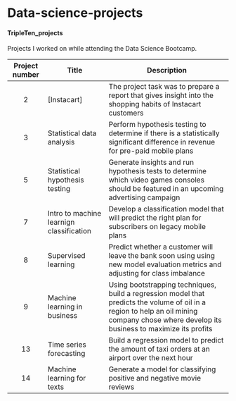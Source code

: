 # Data-science-projects
#### TripleTen_projects
Projects I worked on while attending the Data Science Bootcamp.


| Project number | Title | Description |
| :-----------: | ----------- |----------- |
| 2 | [Instacart]| The project task was to prepare a report that gives insight into the shopping habits of Instacart customers |
| 3 | Statistical data analysis | Perform hypothesis testing to determine if there is a statistically significant difference in revenue for pre-paid mobile plans |
| 5 | Statistical hypothesis testing | Generate insights and run hypothesis tests to determine which video games consoles should be featured in an upcoming advertising campaign |
| 7 | Intro to machine learnign classification | Develop a classification model that will predict the right plan for subscribers on legacy mobile plans |
| 8 | Supervised learning | Predict whether a customer will leave the bank soon using using new model evaluation metrics and adjusting for class imbalance |
| 9 | Machine learning in business | Using bootstrapping techniques, build a regression model that predicts the volume of oil in a region to help an oil mining company chose where develop its business to maximize its profits |
| 13 | Time series forecasting | Build a regression model to predict the amount of taxi orders at an airport over the next hour |
| 14 | Machine learning for texts | Generate a model for classifying positive and negative movie reviews |


